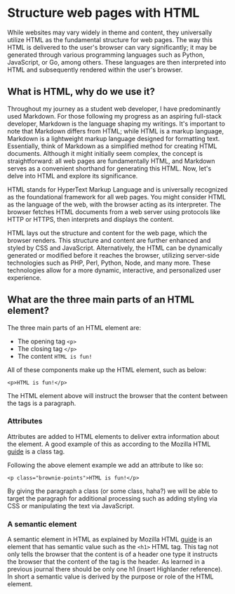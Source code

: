 # Structure web pages with HTML

While websites may vary widely in theme and content, they universally utilize HTML as the fundamental structure for web pages. The way this HTML is delivered to the user's browser can vary significantly; it may be generated through various programming languages such as Python, JavaScript, or Go, among others. These languages are then interpreted into HTML and subsequently rendered within the user's browser.

## What is HTML, why do we use it?

Throughout my journey as a student web developer, I have predominantly used Markdown. For those following my progress as an aspiring full-stack developer, Markdown is the language shaping my writings. It's important to note that Markdown differs from HTML; while HTML is a markup language, Markdown is a lightweight markup language designed for formatting text. Essentially, think of Markdown as a simplified method for creating HTML documents. Although it might initially seem complex, the concept is straightforward: all web pages are fundamentally HTML, and Markdown serves as a convenient shorthand for generating this HTML. Now, let's delve into HTML and explore its significance.

HTML stands for HyperText Markup Language and is universally recognized as the foundational framework for all web pages. You might consider HTML as the language of the web, with the browser acting as its interpreter. The browser fetches HTML documents from a web server using protocols like HTTP or HTTPS, then interprets and displays the content.

HTML lays out the structure and content for the web page, which the browser renders. This structure and content are further enhanced and styled by CSS and JavaScript. Alternatively, the HTML can be dynamically generated or modified before it reaches the browser, utilizing server-side technologies such as PHP, Perl, Python, Node, and many more. These technologies allow for a more dynamic, interactive, and personalized user experience.

## What are the three main parts of an HTML element?

The three main parts of an HTML element are:

+ The opening tag `<p>`
+ The closing tag `</p>`
+ The content `HTML is fun!`

All of these components make up the HTML element, such as below:

`<p>HTML is fun!</p>`

The HTML element above will instruct the browser that the content between the tags is a paragraph.

### Attributes

Attributes are added to HTML elements to deliver extra information about the element. A good example of this as according to the Mozilla HTML [guide](https://developer.mozilla.org/en-US/docs/Learn/Getting_started_with_the_web/HTML_basics) is a class tag.

Following the above element example we add an attribute to like so:

`<p class="brownie-points">HTML is fun!</p>`

By giving the paragraph a class (or some class, haha?) we will be able to target the paragraph for additional processing such as adding styling via CSS or manipulating the text via JavaScript.

### A semantic element

A semantic element in HTML as explained by Mozilla HTML [guide](https://developer.mozilla.org/en-US/docs/Learn/Getting_started_with_the_web/HTML_basics) is an element that has semantic value such as the `<h1>` HTML tag. This tag not only tells the browser that the content is of a header one type it instructs the browser that the content of the tag is the header. As learned in a previous journal there should be only one h1 (insert Highlander reference). In short a semantic value is derived by the purpose or role of the HTML element.
